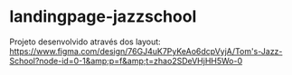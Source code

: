 # landingpage-jazzschool
Projeto desenvolvido através dos layout: https://www.figma.com/design/76GJ4uK7PyKeAo6dcpVyjA/Tom's-Jazz-School?node-id=0-1&amp;p=f&amp;t=zhao2SDeVHjHH5Wo-0
